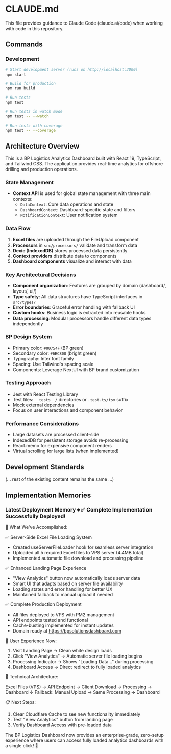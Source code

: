 # CLAUDE.md

This file provides guidance to Claude Code (claude.ai/code) when working with code in this repository.

## Commands

### Development
```bash
# Start development server (runs on http://localhost:3000)
npm start

# Build for production
npm run build

# Run tests
npm test

# Run tests in watch mode
npm test -- --watch

# Run tests with coverage
npm test -- --coverage
```

## Architecture Overview

This is a BP Logistics Analytics Dashboard built with React 19, TypeScript, and Tailwind CSS. The application provides real-time analytics for offshore drilling and production operations.

### State Management
- **Context API** is used for global state management with three main contexts:
  - `DataContext`: Core data operations and state
  - `DashboardContext`: Dashboard-specific state and filters
  - `NotificationContext`: User notification system

### Data Flow
1. **Excel files** are uploaded through the FileUpload component
2. **Processors** in `src/processors/` validate and transform data
3. **Dexie (IndexedDB)** stores processed data persistently
4. **Context providers** distribute data to components
5. **Dashboard components** visualize and interact with data

### Key Architectural Decisions
- **Component organization**: Features are grouped by domain (dashboard/, layout/, ui/)
- **Type safety**: All data structures have TypeScript interfaces in `src/types/`
- **Error boundaries**: Graceful error handling with fallback UI
- **Custom hooks**: Business logic is extracted into reusable hooks
- **Data processing**: Modular processors handle different data types independently

### BP Design System
- Primary color: `#00754F` (BP green)
- Secondary color: `#6EC800` (bright green)
- Typography: Inter font family
- Spacing: Use Tailwind's spacing scale
- Components: Leverage NextUI with BP brand customization

### Testing Approach
- Jest with React Testing Library
- Test files: `__tests__/` directories or `.test.ts/tsx` suffix
- Mock external dependencies
- Focus on user interactions and component behavior

### Performance Considerations
- Large datasets are processed client-side
- IndexedDB for persistent storage avoids re-processing
- React.memo for expensive component renders
- Virtual scrolling for large lists (when implemented)

## Development Standards

(... rest of the existing content remains the same ...)

## Implementation Memories

### Latest Deployment Memory ⏺ ✅ Complete Implementation Successfully Deployed!

🎉 What We've Accomplished:

✅ Server-Side Excel File Loading System
- Created useServerFileLoader hook for seamless server integration
- Uploaded all 5 required Excel files to VPS server (4.4MB total)
- Implemented automatic file download and processing pipeline

✅ Enhanced Landing Page Experience
- "View Analytics" button now automatically loads server data
- Smart UI that adapts based on server file availability
- Loading states and error handling for better UX
- Maintained fallback to manual upload if needed

✅ Complete Production Deployment
- All files deployed to VPS with PM2 management
- API endpoints tested and functional
- Cache-busting implemented for instant updates
- Domain ready at https://bpsolutionsdashboard.com

🚀 User Experience Now:

1. Visit Landing Page → Clean white design loads
2. Click "View Analytics" → Automatic server file loading begins
3. Processing Indicator → Shows "Loading Data..." during processing
4. Dashboard Access → Direct redirect to fully loaded analytics

🔧 Technical Architecture:

Excel Files (VPS) → API Endpoint → Client Download → Processing → Dashboard
               ↓
       Fallback: Manual Upload → Same Processing → Dashboard

📋 Next Steps:

1. Clear Cloudflare Cache to see new functionality immediately
2. Test "View Analytics" button from landing page
3. Verify Dashboard Access with pre-loaded data

The BP Logistics Dashboard now provides an enterprise-grade, zero-setup experience where users can access fully loaded analytics
dashboards with a single click! 🎯
